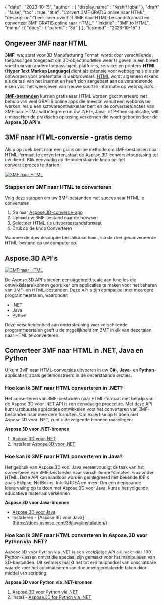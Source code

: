 {
  "date" : "2023-10-15",
  "author" : {
    "display_name" : "Kashif Iqbal"
},
  "draft" : "false",
  "toc" : true,
  "title" :"Convert 3MF GRATIS online naar HTML",
  "description":"Leer meer over het 3MF naar HTML-bestandsformaat en converteer 3MF GRATIS online naar HTML.",
  "linktitle" : "3MF to HTML",
  "menu" : {
    "docs" : {
      "parent" : "3d"
}
},
  "lastmod" : "2023-10-15"
}

## Ongeveer 3MF naar HTML

**3MF**, wat staat voor 3D Manufacturing Format, wordt door verschillende toepassingen toegepast om 3D-objectmodellen weer te geven in een breed spectrum van andere toepassingen, platforms, services en printers. **HTML (Hyper Text Markup Language)** dient als extensie voor webpagina's die zijn ontworpen voor presentatie in webbrowsers. [HTML](/nl/web/html/) wordt algemeen erkend als de taal van het internet en heeft zich aangepast aan de veranderende eisen voor het weergeven van nieuwe soorten informatie op webpagina's.

**[3MF-bestanden](/nl/3d/3mf/)** kunnen gratis naar HTML worden geconverteerd met behulp van veel GRATIS online apps die meestal vanuit een webbrowser werken. Als u een softwareontwikkelaar bent en de conversiefuncties van 3MF naar HTML wilt integreren in uw .NET-, Java- of Python-applicatie, wilt u misschien de praktische oplossing verkennen die wordt geboden door de **Aspose.3D API's**.

## 3MF naar HTML-conversie - gratis demo

Als u op zoek bent naar een gratis online methode om 3MF-bestanden naar HTML-formaat te converteren, staat de Aspose.3D-conversietoepassing tot uw dienst. Klik eenvoudig op de onderstaande knop om het conversieproces te starten.

[![3MF naar HTML](../3mf-to-html.png)](https://products.aspose.app/3d/conversion/)

### Stappen om 3MF naar HTML te converteren

Volg deze stappen om uw 3MF-bestanden met succes naar HTML te converteren.

1. Ga naar [Aspose.3D-conversie-app](https://products.aspose.app/3d/conversion/)
1. Upload uw 3MF-bestand naar de browser
1. Selecteer HTML als uitvoerbestandsformaat
1. Druk op de knop Converteren

Wanneer de downloadoptie beschikbaar komt, sla dan het geconverteerde HTML-bestand op uw computer op.

## Aspose.3D API's

[![3MF naar HTML](../try-aspose-3d.png)](https://products.aspose.com/3d/)

De Aspose.3D API's bieden een uitgebreid scala aan functies die ontwikkelaars kunnen gebruiken om applicaties te maken voor het beheren van 3MF- en HTML-bestanden. Deze API's zijn compatibel met meerdere programmeertalen, waaronder:

* .NET
* Java
* Python

Deze verscheidenheid aan ondersteuning voor verschillende programmeertalen geeft u de mogelijkheid om 3MF in elk van deze talen naar HTML te converteren.

## Converteer 3MF naar HTML in .NET, Java en Python

U kunt 3MF naar HTML-conversies uitvoeren in uw **C#**-, **Java**- en **Python**-applicaties, zoals gedemonstreerd in de onderstaande secties.

### Hoe kan ik 3MF naar HTML converteren in .NET?

Het converteren van 3MF-bestanden naar HTML-formaat met behulp van de Aspose.3D voor .NET API is een eenvoudige procedure. Met deze API kunt u robuuste applicaties ontwikkelen voor het converteren van 3MF-bestanden naar meerdere formaten. Om expertise op te doen met Aspose.3D voor .NET, kunt u de volgende bronnen raadplegen:

**Aspose.3D voor .NET-bronnen**

1. [Aspose.3D voor .NET](https://products.aspose.com/3d/net/)
1. Installeer [Aspose.3D voor .NET](https://docs.aspose.com/3d/net/installation/)

### Hoe kan ik 3MF naar HTML converteren in Java?

Het gebruik van Aspose.3D voor Java vereenvoudigt de taak van het converteren van 3MF-bestanden naar verschillende formaten, waaronder HTML. Deze API kan naadloos worden geïntegreerd met bekende IDE's zoals Eclipse, NetBeans, IntelliJ IDEA en meer. Om een diepgaande leerervaring op te doen met Aspose.3D voor Java, kunt u het volgende educatieve materiaal verkennen:

**Aspose.3D voor Java-bronnen**

* [Aspose.3D voor Java](https://products.aspose.com/3d/java/)
* Installeren - [Aspose.3D voor Java] (https://docs.aspose.com/3d/java/installation/)

### Hoe kan ik 3MF naar HTML converteren in Aspose.3D voor Python via .NET?

Aspose.3D voor Python via .NET is een veelzijdige API die meer dan 100 Python-klassen omvat die speciaal zijn gemaakt voor het manipuleren van 3D-bestanden. Dit kenmerk maakt het tot een hulpmiddel van onschatbare waarde voor het automatiseren van documentgerelateerde taken door middel van scripting.

**Aspose.3D voor Python via .NET-bronnen**

1. [Aspose.3D voor Python via .NET](https://products.aspose.com/3d/python-net/)
1. Install - [Aspose.3D for Python via .NET](https://releases.aspose.com/3d/python-net/)

